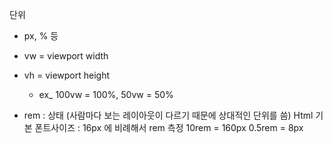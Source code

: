 단위
- px, % 등
- vw = viewport width
- vh = viewport height
    - ex_ 100vw = 100%, 50vw = 50%

- rem : 상태 (사람마다 보는 레이아웃이 다르기 때문에 상대적인 단위를 씀)
    Html 기본 폰트사이즈 : 16px 에 비례해서 rem 측정
    10rem = 160px
    0.5rem = 8px

    